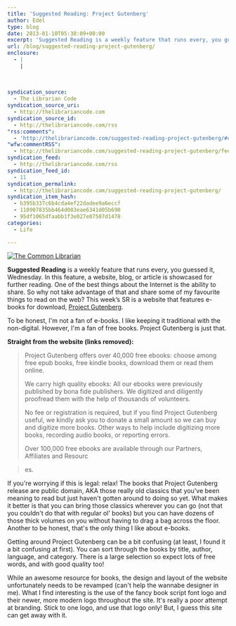 ```yaml
---
title: 'Suggested Reading: Project Gutenberg'
author: Edel
type: blog
date: 2013-01-10T05:38:09+00:00
excerpt: 'Suggested Reading is a weekly feature that runs every, you guessed it, Wednesday. In this feature, a website, blog, or article is showcased for further reading. One of the best things about the Internet is the ability to share. So why not take advantage of that and share some of my favourite things to read [&hellip;]'
url: /blog/suggested-reading-project-gutenberg/
enclosure:
  - |
    |
        
        
        
syndication_source:
  - The Librarian Code
syndication_source_uri:
  - http://thelibrariancode.com
syndication_source_id:
  - http://thelibrariancode.com/rss
"rss:comments":
  - 'http://thelibrariancode.com/suggested-reading-project-gutenberg/#comments'
"wfw:commentRSS":
  - http://thelibrariancode.com/suggested-reading-project-gutenberg/feed/
syndication_feed:
  - http://thelibrariancode.com/rss
syndication_feed_id:
  - 11
syndication_permalink:
  - http://thelibrariancode.com/suggested-reading-project-gutenberg/
syndication_item_hash:
  - b395b337c6b4cda4ef22dadee9a6eccf
  - 110907835bb464d083eae6341d05b690
  - 95df1065dfaabb1f3e027e07507d1478
categories:
  - Life

---
```

<div class="left">
  <div class="picture">
    <a href="http://gutenberg.org/"><img src="http://i.mazohyst.org/tlc/pictures/SR%20Project%20Gutenberg.png" alt="The Common Librarian" /></a>
  </div>
</div>

**Suggested Reading** is a weekly feature that runs every, you guessed it, Wednesday. In this feature, a website, blog, or article is showcased for further reading. One of the best things about the Internet is the ability to share. So why not take advantage of that and share some of my favourite things to read on the web? This week’s SR is a website that features e-books for download, [Project Gutenberg][1].

To be honest, I'm not a fan of e-books. I like keeping it traditional with the non-digital. However, I'm a fan of free books. Project Gutenberg is just that.<span id="more-202"></span>

**Straight from the website (links removed):**

> Project Gutenberg offers over 40,000 free ebooks: choose among free epub books, free kindle books, download them or read them online.
> 
> We carry high quality ebooks: All our ebooks were previously published by bona fide publishers. We digitized and diligently proofread them with the help of thousands of volunteers.
> 
> No fee or registration is required, but if you find Project Gutenberg useful, we kindly ask you to donate a small amount so we can buy and digitize more books. Other ways to help include digitizing more books, recording audio books, or reporting errors.
> 
> Over 100,000 free ebooks are available through our Partners, Affiliates and Resourc
  
> es.

If you're worrying if this is legal: relax! The books that Project Gutenberg release are public domain, AKA those really old classics that you've been meaning to read but just haven't gotten around to doing so yet. What makes it better is that you can bring those classics wherever you can go (not that you couldn't do that with regular ol' books) but you can have dozens of those thick volumes on you without having to drag a bag across the floor. Another to be honest, that's the only thing I like about e-books.

Getting around Project Gutenberg can be a bit confusing (at least, I found it a bit confusing at first). You can sort through the books by title, author, language, and category. There is a large selection so expect lots of free words, and with good quality too!

While an awesome resource for books, the design and layout of the website unfortunately needs to be revamped (can't help the wannabe designer in me). What I find interesting is the use of the fancy book script font logo and their newer, more modern logo throughout the site. It's really a poor attempt at branding. Stick to one logo, and use that logo only! But, I guess this site can get away with it.




 [1]: http://thelibrariancode.com/suggested-reading-project-gutenberg/gutenberg.org